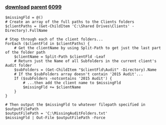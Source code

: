 ﻿---
pid:            6098
parent:         6097
children:       6099
poster:         Kittz
title:          
date:           2015-11-18 13:31:01
description:    
format:         posh
---

# 

### [download](6098.ps1) [parent](6097.md) [6099](6099.md)



```posh
$missingFld = @()
# Create an array of the full paths to the Clients folders
$clientPaths = (Get-ChildItem 'C:\Shared Drives\Clients' -Directory).FullName

# Step through each of the client folders...
ForEach ($clientFld in $clientPaths) {
    # Get the clientName by using Split-Path to get just the last part of the folder path
    $clientName = Split-Path $clientFld -Leaf
    # Return just the Name of all Subfolders in the current client's Audit folder
    $subFolders = (Get-ChildItem "$clientFld\Audit" -Directory).Name
    # If the $subFolders array doesn't contain '2015 Audit'...
    If ($subFolders -notcontains '2015 Audit') {
        # ...then add the client name to $missingFld
        $missingFld += $clientName
    }
}

# Then output the $missingFld to whatever filepath specified in $outputFilePath
$outputFilePath = 'C:\MissingAuditFolders.txt'
$missingFld | Out-File $outputFilePath -Force
```
